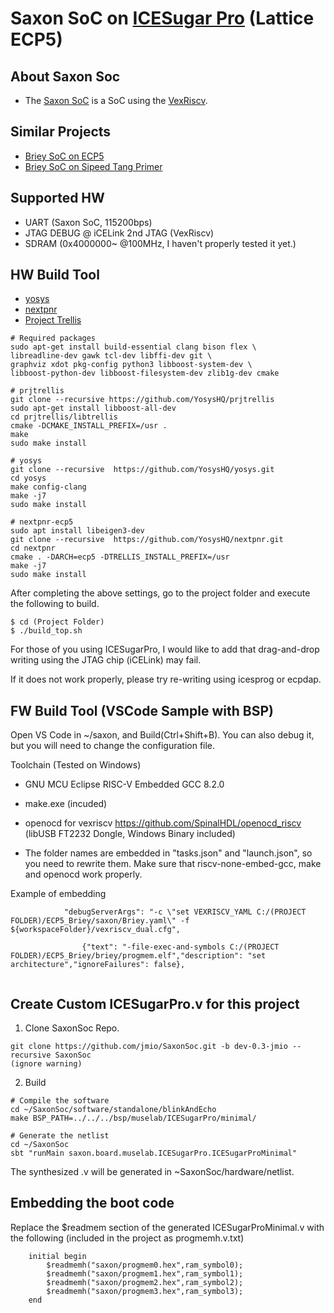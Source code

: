 # Saxon SoC on [ICESugar Pro](https://github.com/wuxx/icesugar-pro) (Lattice ECP5)


## About Saxon Soc
+ The [Saxon SoC](https://github.com/SpinalHDL/SaxonSoc) is a SoC using the [VexRiscv](https://github.com/SpinalHDL/VexRiscv).

## Similar Projects
- [Briey SoC on ECP5](https://github.com/jmio/ECP5_Brieysoc)
- [Briey SoC on Sipeed Tang Primer](https://github.com/jmio/testvex)
## Supported HW
+ UART (Saxon SoC, 115200bps)
+ JTAG DEBUG @ iCELink 2nd JTAG (VexRiscv)
+ SDRAM (0x4000000~ @100MHz, I haven't properly tested it yet.)

## HW Build Tool
+ [yosys](https://github.com/YosysHQ/yosys)
+ [nextpnr](https://github.com/YosysHQ/nextpnr)
+ [Project Trellis](https://github.com/YosysHQ/prjtrellis)

```
# Required packages
sudo apt-get install build-essential clang bison flex \
libreadline-dev gawk tcl-dev libffi-dev git \
graphviz xdot pkg-config python3 libboost-system-dev \
libboost-python-dev libboost-filesystem-dev zlib1g-dev cmake
```
```
# prjtrellis
git clone --recursive https://github.com/YosysHQ/prjtrellis
sudo apt-get install libboost-all-dev
cd prjtrellis/libtrellis
cmake -DCMAKE_INSTALL_PREFIX=/usr .
make
sudo make install

# yosys
git clone --recursive  https://github.com/YosysHQ/yosys.git
cd yosys
make config-clang
make -j7
sudo make install

# nextpnr-ecp5
sudo apt install libeigen3-dev
git clone --recursive  https://github.com/YosysHQ/nextpnr.git
cd nextpnr
cmake . -DARCH=ecp5 -DTRELLIS_INSTALL_PREFIX=/usr
make -j7
sudo make install
```

After completing the above settings, go to the project folder and execute the following to build.

```
$ cd (Project Folder)
$ ./build_top.sh
```

For those of you using ICESugarPro, I would like to add that drag-and-drop writing using the JTAG chip (iCELink) may fail.

If it does not work properly, please try re-writing using icesprog or ecpdap.

## FW Build Tool (VSCode Sample with BSP)
Open VS Code in ~/saxon, and Build(Ctrl+Shift+B). 
You can also debug it, but you will need to change the configuration file.

Toolchain (Tested on Windows)
+ GNU MCU Eclipse RISC-V Embedded GCC 8.2.0
+ make.exe (incuded)
+ openocd for vexriscv
https://github.com/SpinalHDL/openocd_riscv
(libUSB FT2232 Dongle, Windows Binary included)

+ The folder names are embedded in "tasks.json" and "launch.json", so you need to rewrite them.
Make sure that riscv-none-embed-gcc, make and openocd work properly.

Example of embedding
```
            "debugServerArgs": "-c \"set VEXRISCV_YAML C:/(PROJECT FOLDER)/ECP5_Briey/saxon/Briey.yaml\" -f ${workspaceFolder}/vexriscv_dual.cfg",

                {"text": "-file-exec-and-symbols C:/(PROJECT FOLDER)/ECP5_Briey/briey/progmem.elf","description": "set architecture","ignoreFailures": false},
 
```

## Create Custom ICESugarPro.v for this project
1. Clone SaxonSoc Repo.
```
git clone https://github.com/jmio/SaxonSoc.git -b dev-0.3-jmio --recursive SaxonSoc
(ignore warning)
```

2. Build
```
# Compile the software
cd ~/SaxonSoc/software/standalone/blinkAndEcho
make BSP_PATH=../../../bsp/muselab/ICESugarPro/minimal/

# Generate the netlist
cd ~/SaxonSoc
sbt "runMain saxon.board.muselab.ICESugarPro.ICESugarProMinimal"
```
The synthesized .v will be generated in ~SaxonSoc/hardware/netlist.

## Embedding the boot code

Replace the $readmem section of the generated ICESugarProMinimal.v with the following (included in the project as progmemh.v.txt)

```
    initial begin
        $readmemh("saxon/progmem0.hex",ram_symbol0);
        $readmemh("saxon/progmem1.hex",ram_symbol1);
        $readmemh("saxon/progmem2.hex",ram_symbol2);
        $readmemh("saxon/progmem3.hex",ram_symbol3);
    end
```
